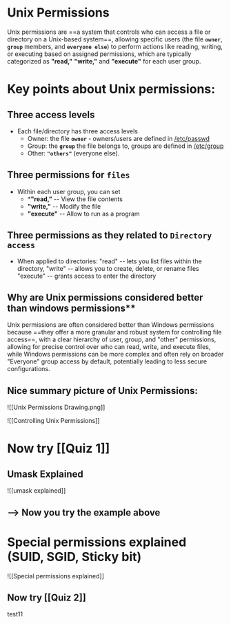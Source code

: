 # Unix Permissions
Unix permissions are ==a system that controls who can access a file or directory on a Unix-based system==, allowing specific users (the file **`owner`**, **`group`** members, and **`everyone else`**) to perform actions like reading, writing, or executing based on assigned permissions, which are typically categorized as **"read,"** **"write,"** and **"execute"** for each user group. 

# Key points about Unix permissions:

## Three access levels
* Each file/directory has three access levels
	* Owner:   the file **`owner`** - owners/users are defined in [/etc/passwd](Unix%20Users.md) 
    * Group:   the **`group`** the file belongs to, groups are defined in [/etc/group](Unix%20groups.md)
    * Other:  **`"others"`** (everyone else). 
## Three permissions for `files`
* Within each user group, you can set 
    * ***"read,"**   -- View the file contents
    * **"write,"**   -- Modify the file
    * **"execute"** -- Allow to run as a program
    
## Three permissions as they related to `Directory access`
* When applied to directories:
	 "read"       --  lets you list files within the directory, 
     "write"      -- allows you to create, delete, or rename files
     "execute"  -- grants access to enter the directory

## Why are Unix permissions considered better than windows permissions**

Unix permissions are often considered better than Windows permissions because ==they offer a more granular and robust system for controlling file access==, with a clear hierarchy of user, group, and "other" permissions, allowing for precise control over who can read, write, and execute files, while Windows permissions can be more complex and often rely on broader "Everyone" group access by default, potentially leading to less secure configurations.


 
## Nice summary picture of Unix Permissions:
 ![[Unix Permissions Drawing.png]]


 ![[Controlling Unix Permissions]]

# Now try  [[Quiz 1]]



## Umask Explained
![[umask explained]]

## --> Now you try the example above



# Special permissions explained (SUID, SGID, Sticky bit)

![[Special permissions explained]]


## Now try [[Quiz 2]]

test11





